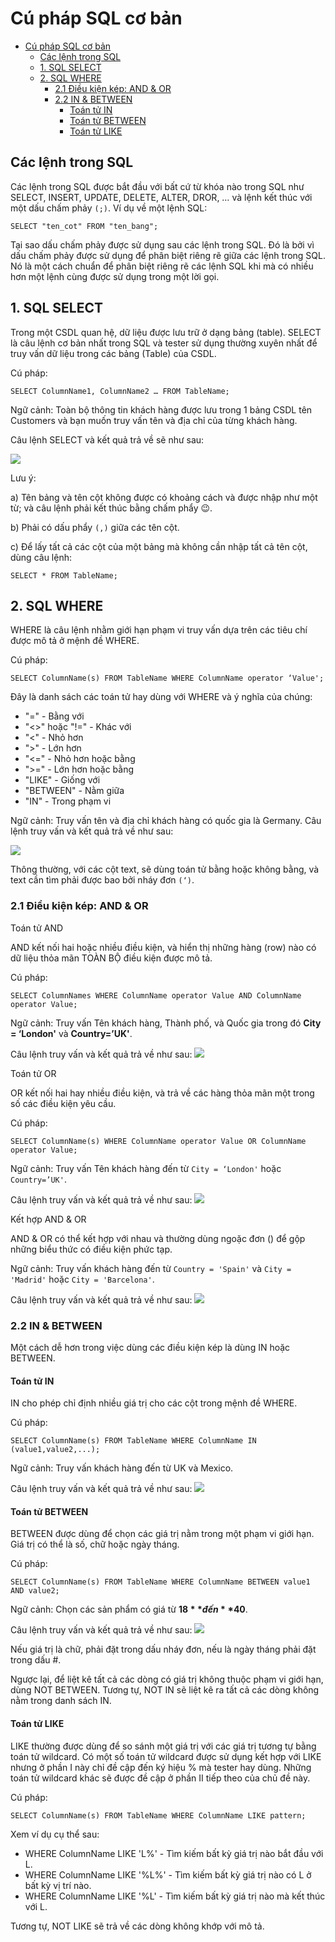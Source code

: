 # Cú pháp SQL cơ bản
- [Cú pháp SQL cơ bản](#cú-pháp-sql-cơ-bản)
  - [Các lệnh trong SQL](#các-lệnh-trong-sql)
  - [1. SQL SELECT](#1-sql-select)
  - [2. SQL WHERE](#2-sql-where)
    - [2.1 Điều kiện kép: AND & OR](#21-điều-kiện-kép-and--or)
    - [2.2 IN & BETWEEN](#22-in--between)
      - [Toán tử IN](#toán-tử-in)
      - [Toán tử BETWEEN](#toán-tử-between)
      - [Toán tử LIKE](#toán-tử-like)
## Các lệnh trong SQL
Các lệnh trong SQL được bắt đầu với bất cứ từ khóa nào trong SQL như SELECT, INSERT, UPDATE, DELETE, ALTER, DROR, … và lệnh kết thúc với một dấu chấm phảy `(;)`. Ví dụ về một lệnh SQL:
```
SELECT "ten_cot" FROM "ten_bang";
```
Tại sao dấu chấm phảy được sử dụng sau các lệnh trong SQL. Đó là bởi vì dấu chấm phảy được sử dụng để phân biệt riêng rẽ giữa các lệnh trong SQL. Nó là một cách chuẩn để phân biệt riêng rẽ các lệnh SQL khi mà có nhiều hơn một lệnh cùng được sử dụng trong một lời gọi.

## 1. SQL SELECT
Trong một CSDL quan hệ, dữ liệu được lưu trữ ở dạng bảng (table). SELECT là câu lệnh cơ bản nhất trong SQL và tester sử dụng thường xuyên nhất để truy vấn dữ liệu trong các bảng (Table) của CSDL.

Cú pháp:
```
SELECT ColumnName1, ColumnName2 … FROM TableName;
```
Ngữ cảnh: Toàn bộ thông tin khách hàng được lưu trong 1 bảng CSDL tên Customers và bạn muốn truy vấn tên và địa chỉ của từng khách hàng.

Câu lệnh SELECT và kết quả trả về sẽ như sau:

![](images/e61d479a-3819-466c-81e7-96c242221b6e.webp)

Lưu ý:

a) Tên bảng và tên cột không được có khoảng cách và được nhập như một từ; và câu lệnh phải kết thúc bằng chấm phẩy 😉.

b) Phải có dấu phẩy `(,)` giữa các tên cột.

c) Để lấy tất cả các cột của một bảng mà không cần nhập tất cả tên cột, dùng câu lệnh:
```
SELECT * FROM TableName;
```
## 2. SQL WHERE
WHERE là câu lệnh nhằm giới hạn phạm vi truy vấn dựa trên các tiêu chí được mô tả ở mệnh đề WHERE.

Cú pháp:
```
SELECT ColumnName(s) FROM TableName WHERE ColumnName operator ‘Value';
```
Đây là danh sách các toán tử hay dùng với WHERE và ý nghĩa của chúng:
* "=" - Bằng với
* "<>" hoặc "!=" - Khác với
* "<" - Nhỏ hơn
* ">" - Lớn hơn
* "<=" - Nhỏ hơn hoặc bằng
* ">=" - Lớn hơn hoặc bằng
* "LIKE" - Giống với
* "BETWEEN" - Nằm giữa
* "IN" - Trong phạm vi

Ngữ cảnh: Truy vấn tên và địa chỉ khách hàng có quốc gia là Germany. Câu lệnh truy vấn và kết quả trả về như sau:

![](images/2a0e6d4a-84d3-4458-a23b-c5e48a536ae1.webp)

Thông thường, với các cột text, sẽ dùng toán tử bằng hoặc không bằng, và text cần tìm phải được bao bởi nháy đơn `(‘)`.

### 2.1 Điều kiện kép: AND & OR
Toán tử AND

AND kết nối hai hoặc nhiều điều kiện, và hiển thị những hàng (row) nào có dữ liệu thỏa mãn TOÀN BỘ điều kiện được mô tả.

Cú pháp:
```
SELECT ColumnNames WHERE ColumnName operator Value AND ColumnName operator Value;
```
Ngữ cảnh: Truy vấn Tên khách hàng, Thành phố, và Quốc gia trong đó **City = ‘London'** và **Country=’UK'**.

Câu lệnh truy vấn và kết quả trả về như sau:
![](images/ef8073c2-da0f-40dd-a50c-ffb39bf0f948.webp)

Toán tử OR

OR kết nối hai hay nhiều điều kiện, và trả về các hàng thỏa mãn một trong số các điều kiện yêu cầu.

Cú pháp:
```
SELECT ColumnName(s) WHERE ColumnName operator Value OR ColumnName operator Value;
```
Ngữ cảnh: Truy vấn Tên khách hàng đến từ `City = ‘London'` hoặc `Country=’UK'`.

Câu lệnh truy vấn và kết quả trả về như sau:
![](images/164bfc92-0d8d-4c9b-b0c5-79f3c8a5479c.webp)

Kết hợp AND & OR

AND & OR có thể kết hợp với nhau và thường dùng ngoặc đơn () để gộp những biểu thức có điều kiện phức tạp.

Ngữ cảnh: Truy vấn khách hàng đến từ `Country = 'Spain'` và `City = 'Madrid'` hoặc `City = 'Barcelona'`.

Câu lệnh truy vấn và kết quả trả về như sau:
![](images/55ca8898-6203-4e48-9d87-30417311c2ea.webp)

### 2.2 IN & BETWEEN
Một cách dễ hơn trong việc dùng các điều kiện kép là dùng IN hoặc BETWEEN.

#### Toán tử IN

IN cho phép chỉ định nhiều giá trị cho các cột trong mệnh đề WHERE.

Cú pháp:
```
SELECT ColumnName(s) FROM TableName WHERE ColumnName IN (value1,value2,...);
```
Ngữ cảnh: Truy vấn khách hàng đến từ UK và Mexico.

Câu lệnh truy vấn và kết quả trả về như sau:
![](images/00d789c0-497c-471d-8db3-66eee68f4277.webp)

#### Toán tử BETWEEN

BETWEEN được dùng để chọn các giá trị nằm trong một phạm vi giới hạn. Giá trị có thể là số, chữ hoặc ngày tháng.

Cú pháp:
```
SELECT ColumnName(s) FROM TableName WHERE ColumnName BETWEEN value1 AND value2;
```
Ngữ cảnh: Chọn các sản phẩm có giá từ **$18** đến **$40**.

Câu lệnh truy vấn và kết quả trả về như sau:
![](images/f8a85a5d-b66d-41a5-911b-d0a612566b71.webp)

Nếu giá trị là chữ, phải đặt trong dấu nháy đơn, nếu là ngày tháng phải đặt trong dấu #.

Ngược lại, để liệt kê tất cả các dòng có giá trị không thuộc phạm vi giới hạn, dùng NOT BETWEEN. Tương tự, NOT IN sẽ liệt kê ra tất cả các dòng không nằm trong danh sách IN.

#### Toán tử LIKE

LIKE thường được dùng để so sánh một giá trị với các giá trị tương tự bằng toán tử wildcard. Có một số toán tử wildcard được sử dụng kết hợp với LIKE nhưng ở phần I này chỉ đề cập đến ký hiệu % mà tester hay dùng. Những toán tử wildcard khác sẽ được đề cập ở phần II tiếp theo của chủ đề này.

Cú pháp:
```
SELECT ColumnName(s) FROM TableName WHERE ColumnName LIKE pattern;
```
Xem ví dụ cụ thể sau:

* WHERE ColumnName LIKE 'L%' - Tìm kiếm bất kỳ giá trị nào bắt đầu với L.
* WHERE ColumnName LIKE '%L%' - Tìm kiếm bất kỳ giá trị nào có L ở bất kỳ vị trí nào.
* WHERE ColumnName LIKE '%L' - Tìm kiếm bất kỳ giá trị nào mà kết thúc với L.

Tương tự, NOT LIKE sẽ trả về các dòng không khớp với mô tả.


